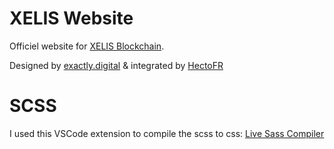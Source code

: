 # XELIS Website

Officiel website for [XELIS Blockchain](https://github.com/xelis-project/xelis-blockchain).

Designed by [exactly.digital](https://exactly.digital) & integrated by [HectoFR](https://github.com/HectoFR)

# SCSS

I used this VSCode extension to compile the scss to css:
[Live Sass Compiler](https://marketplace.visualstudio.com/items?itemName=glenn2223.live-sass)

